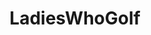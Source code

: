 ---
title: LadiesWhoGolf
crosslinks:
- BeautyQueens
- DINIHTM
- HottestFemaleAthletes
- PaigeSpiranac
---